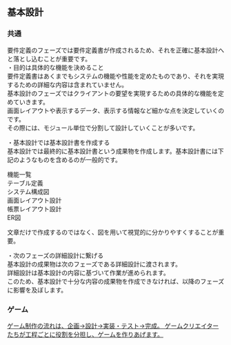 ## 基本設計
### 共通
要件定義のフェーズでは要件定義書が作成されるため、それを正確に基本設計へと落とし込むことが重要です。  
・目的は具体的な機能を決めること  
要件定義書はあくまでもシステムの機能や性能を定めたものであり、それを実現するための詳細な内容は含まれていません。  
基本設計のフェーズではクライアントの要望を実現するための具体的な機能を定めていきます。  
画面レイアウトや表示するデータ、表示する情報など細かな点を決定していくのです。  
その際には、モジュール単位で分割して設計していくことが多いです。  

・基本設計では基本設計書を作成する  
基本設計では最終的に基本設計書という成果物を作成します。基本設計書には下記のようなものを含めるのが一般的です。  

機能一覧  
テーブル定義  
システム構成図  
画面レイアウト設計  
帳票レイアウト設計  
ER図  

文章だけで作成するのではなく、図を用いて視覚的に分かりやすくすることが重要。  

・次のフェーズの詳細設計に繋げる  
基本設計の成果物は次のフェーズである詳細設計に渡されます。  
詳細設計は基本設計の内容に基づいて作業が進められます。  
このため、基本設計で十分な内容の成果物を作成できなければ、以降のフェーズに影響を及ぼします。  

### ゲーム
[ゲーム制作の流れは、企画→設計→実装・テスト→完成。 ゲームクリエイターたちが工程ごとに役割を分担し、ゲームを作りあげます。](https://www.neec.ac.jp/department/design/gamecreator/process/)  
